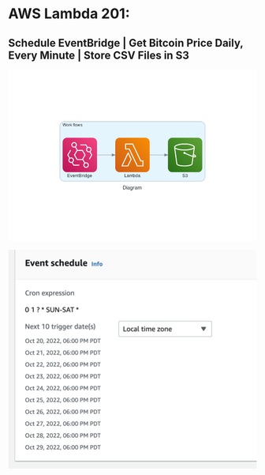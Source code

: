 # AWS Lambda 201: 
## Schedule EventBridge | Get Bitcoin Price Daily, Every Minute | Store CSV Files in S3

![png](images/diagram.png)

![png](images/eventBridge_btc_daily.png)

 
